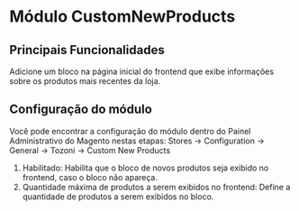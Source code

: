 # Módulo CustomNewProducts

## Principais Funcionalidades
Adicione um bloco na página inicial do frontend que exibe informações sobre os produtos mais recentes da loja.

## Configuração do módulo
Você pode encontrar a configuração do módulo dentro do Painel Administrativo do Magento nestas etapas:
Stores -> Configuration -> General -> Tozoni -> Custom New Products

1. Habilitado: Habilita que o bloco de novos produtos seja exibido no frontend, caso o bloco não apareça.
2. Quantidade máxima de produtos a serem exibidos no frontend: Define a quantidade de produtos a serem exibidos no bloco.
